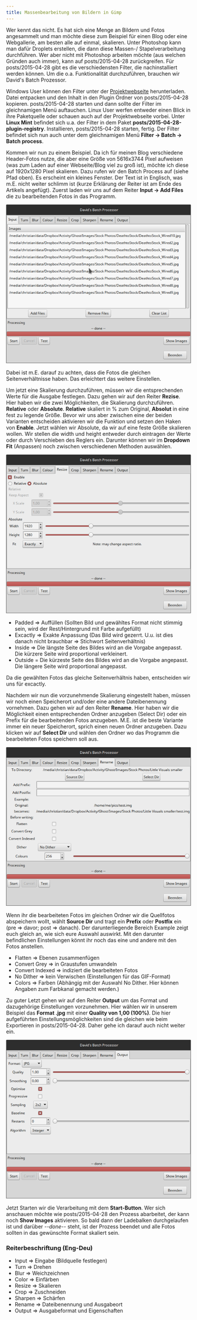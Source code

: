 ```yaml
---
title: Massenbearbeitung von Bildern in Gimp
---
```


Wer kennt das nicht. Es hat sich eine Menge an Bildern und Fotos angesammelt und man möchte diese zum Beispiel für einen Blog oder eine Webgallerie, am besten alle auf einmal, skalieren. Unter Photoshop kann man dafür Droplets erstellen, die dann diese Massen-/ Stapelverarbeitung durchführen. Wer aber nicht mit Photoshop arbeiten möchte (aus welchen Gründen auch immer), kann auf posts/2015-04-28 zurückgreifen.
Für posts/2015-04-28 gibt es die verschiedensten Filter, die nachinstalliert werden können. Um die o.a. Funktionalität durchzuführen, brauchen wir David's Batch Prozessor. 

Windows User können den Filter unter der [Projektwebseite](http://members.ozemail.com.au/~hodsond/dbp.html) herunterladen. Datei entpacken und den Inhalt in den Plugin Ordner von posts/2015-04-28 kopieren. posts/2015-04-28 starten und dann sollte der Filter im gleichnamigen Menü auftauchen.
Linux User werfen entweder einen Blick in ihre Paketquelle oder schauen auch auf der Projektwebseite vorbei. Unter **Linux Mint** befindet sich u.a. der Filter in dem Paket **posts/2015-04-28-plugin-registry**. Installieren, posts/2015-04-28 starten, fertig. Der Filter befindet sich nun auch unter dem gleichnamigen Menü **Filter -> Batch -> Batch process**.

Kommen wir nun zu einem Beispiel. 
Da ich für meinen Blog verschiedene Header-Fotos nutze, die aber eine Größe von 5616x3744 Pixel aufweisen (was zum Laden auf einer Webseite/Blog viel zu groß ist), möchte ich diese auf 1920x1280 Pixel skalieren.
Dazu rufen wir den Batch Process auf (siehe Pfad oben). Es erscheint ein kleines Fenster. Der Text ist in Englisch, was m.E. nicht weiter schlimm ist (kurze Erklärung der Reiter ist am Ende des Artikels angefügt).
Zuerst laden wir uns auf dem Reiter **Input -> Add Files** die zu bearbeitenden Fotos in das Programm.

![Bildschirmfoto David s Batch Processor1](images/posts/2015-04-28/Bildschirmfoto-David-s-Batch-Processor1.png)

Dabei ist m.E. darauf zu achten, dass die Fotos die gleichen Seitenverhältnisse haben. Das erleichtert das weitere Einstellen.

Um jetzt eine Skalierung durchzuführen, müssen wir die entsprechenden Werte für die Ausgabe festlegen. Dazu gehen wir auf den Reiter **Rezise**.
Hier haben wir die zwei Möglichkeiten, die Skalierung durchzuführen. **Relative** oder **Absolute**. **Relative** skaliert in % zum Original, **Absolut** in eine fest zu legende Größe. Bevor wir uns aber zwischen eine der beiden Varianten entscheiden aktivieren wir die Funktion und setzen den Haken von **Enable**. 
Jetzt wählen wir Absolute, da wir auf eine feste Größe skalieren wollen. Wir stellen die width und height entweder durch eintragen der Werte oder durch Verschieben des Reglers ein. Darunter können wir im **Dropdown Fit** (Anpassen) noch zwischen verschiedenen Methoden auswählen.

![Bildschirmfoto David s Batch Processor2](images/posts/2015-04-28/Bildschirmfoto-David-s-Batch-Processor2.png)

* Padded => Auffüllen (Sollten Bild und gewähltes Format nicht stimmig sein, wird der Rest/Hintergrund mit Farbe aufgefüllt)
* Excactly => Exakte Anpassung (Das Bild wird gezerrt. U.u. ist dies danach nicht brauchbar => Stichwort Seitenverhältnis)
* Inside => Die längste Seite des Bildes wird an die Vorgabe angepasst. Die kürzere Seite wird proportional verkleinert. 
* Outside = Die kürzeste Seite des Bildes wird an die Vorgabe angepasst. Die längere Seite wird proportional angepasst.

Da die gewählten Fotos das gleiche Seitenverhältnis haben, entscheiden wir uns für excactly.

Nachdem wir nun die vorzunehmende Skalierung eingestellt haben, müssen wir noch einen Speicherort und/oder eine andere Dateibenennung vornehmen. Dazu gehen wir auf den Reiter **Rename**. Hier haben wir die Möglichkeit einen entsprechenden Ordner anzugeben (Select Dir) oder ein Prefix für die bearbeitenden Fotos anzugeben. M.E. ist die beste Variante immer ein neuer Speicherort, sprich einen neuen Ordner anzugeben. Dazu klicken wir auf **Select Dir** und wählen den Ordner wo das Programm die bearbeiteten Fotos speichern soll aus.

![Bildschirmfoto David s Batch Processor3](images/posts/2015-04-28/Bildschirmfoto-David-s-Batch-Processor3.png)

Wenn ihr die bearbeiteten Fotos im gleichen Ordner wir die Quellfotos abspeichern wollt, wählt **Source Dir** und tragt ein **Prefix** oder **Postfix** ein (pre => davor; post => danach). 
Der darunterliegende Bereich Example zeigt euch gleich an, wie sich eure Auswahl auswirkt.
Mit den darunter befindlichen Einstellungen könnt ihr noch das eine und andere mit den Fotos anstellen.

* Flatten => Ebenen zusammenfügen
* Convert Grey => in Graustufen umwandeln
* Convert Indexed => indiziert die bearbeiteten Fotos
* No Dither => kein Verwischen (Einstellungen für das GIF-Format)
* Colors => Farben (Abhängig mit der Auswahl No Dither. Hier können Angaben zum Farbkanal gemacht werden.)

Zu guter Letzt gehen wir auf den Reiter **Output** um das Format und dazugehörige Einstellungen vorzunehmen. Hier wählen wir in unserem Beispiel das **Format .jpg** mit einer **Quality von 1,00 (100%)**. Die hier aufgeführten Einstellungsmöglichkeiten sind die gleichen wie beim Exportieren in posts/2015-04-28. Daher gehe ich darauf auch nicht weiter ein.

![Bildschirmfoto David s Batch Processor4](images/posts/2015-04-28/Bildschirmfoto-David-s-Batch-Processor4.png)

Jetzt Starten wir die Verarbeitung mit dem **Start-Button**. Wer sich anschauen möchte wie posts/2015-04-28 den Prozess abarbeitet, der kann noch **Show Images** aktivieren.
So bald dann der Ladebalken durchgelaufen ist und darüber *--done--* steht, ist der Prozess beendet und alle Fotos sollten in das gewünschte Format skaliert sein.

### Reiterbeschriftung (Eng-Deu)

* Input => Eingabe (Bildquelle festlegen)
* Turn => Drehen
* Blur => Weichzeichnen
* Color => Einfärben
* Resize => Skalieren
* Crop => Zuschneiden
* Sharpen => Schärfen
* Rename => Dateibenennung und Ausgabeort
* Output => Ausgabeformat und Eigenschaften